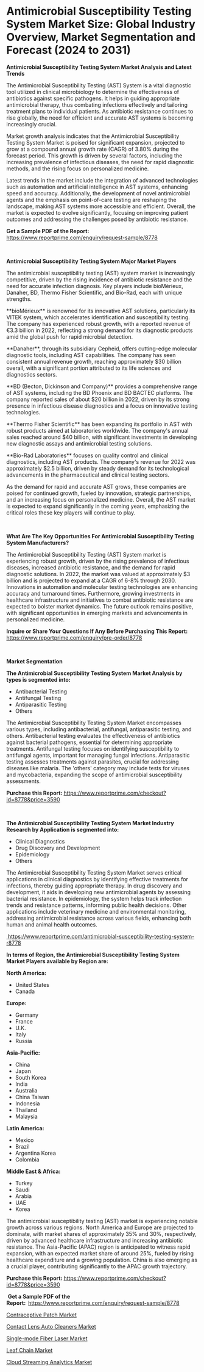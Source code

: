 <p><h1>Antimicrobial Susceptibility Testing System Market Size: Global Industry Overview, Market Segmentation and Forecast (2024 to 2031)</h1></p><p><strong>Antimicrobial Susceptibility Testing System Market Analysis and Latest Trends</strong></p>
<p><p>The Antimicrobial Susceptibility Testing (AST) System is a vital diagnostic tool utilized in clinical microbiology to determine the effectiveness of antibiotics against specific pathogens. It helps in guiding appropriate antimicrobial therapy, thus combating infections effectively and tailoring treatment plans to individual patients. As antibiotic resistance continues to rise globally, the need for efficient and accurate AST systems is becoming increasingly crucial.</p><p>Market growth analysis indicates that the Antimicrobial Susceptibility Testing System Market is poised for significant expansion, projected to grow at a compound annual growth rate (CAGR) of 3.80% during the forecast period. This growth is driven by several factors, including the increasing prevalence of infectious diseases, the need for rapid diagnostic methods, and the rising focus on personalized medicine.</p><p>Latest trends in the market include the integration of advanced technologies such as automation and artificial intelligence in AST systems, enhancing speed and accuracy. Additionally, the development of novel antimicrobial agents and the emphasis on point-of-care testing are reshaping the landscape, making AST systems more accessible and efficient. Overall, the market is expected to evolve significantly, focusing on improving patient outcomes and addressing the challenges posed by antibiotic resistance.</p></p>
<p><strong>Get a Sample PDF of the Report:&nbsp;</strong> <a href="https://www.reportprime.com/enquiry/request-sample/8778">https://www.reportprime.com/enquiry/request-sample/8778</a></p>
<p>&nbsp;</p>
<p><strong>Antimicrobial Susceptibility Testing System Major Market Players</strong></p>
<p><p>The antimicrobial susceptibility testing (AST) system market is increasingly competitive, driven by the rising incidence of antibiotic resistance and the need for accurate infection diagnosis. Key players include bioMérieux, Danaher, BD, Thermo Fisher Scientific, and Bio-Rad, each with unique strengths.</p><p>**bioMérieux** is renowned for its innovative AST solutions, particularly its VITEK system, which accelerates identification and susceptibility testing. The company has experienced robust growth, with a reported revenue of €3.3 billion in 2022, reflecting a strong demand for its diagnostic products amid the global push for rapid microbial detection.</p><p>**Danaher**, through its subsidiary Cepheid, offers cutting-edge molecular diagnostic tools, including AST capabilities. The company has seen consistent annual revenue growth, reaching approximately $30 billion overall, with a significant portion attributed to its life sciences and diagnostics sectors.</p><p>**BD (Becton, Dickinson and Company)** provides a comprehensive range of AST systems, including the BD Phoenix and BD BACTEC platforms. The company reported sales of about $20 billion in 2022, driven by its strong presence in infectious disease diagnostics and a focus on innovative testing technologies.</p><p>**Thermo Fisher Scientific** has been expanding its portfolio in AST with robust products aimed at laboratories worldwide. The company's annual sales reached around $40 billion, with significant investments in developing new diagnostic assays and antimicrobial testing solutions.</p><p>**Bio-Rad Laboratories** focuses on quality control and clinical diagnostics, including AST products. The company's revenue for 2022 was approximately $2.5 billion, driven by steady demand for its technological advancements in the pharmaceutical and clinical testing sectors.</p><p>As the demand for rapid and accurate AST grows, these companies are poised for continued growth, fueled by innovation, strategic partnerships, and an increasing focus on personalized medicine. Overall, the AST market is expected to expand significantly in the coming years, emphasizing the critical roles these key players will continue to play.</p></p>
<p>&nbsp;</p>
<p><strong>What Are The Key Opportunities For Antimicrobial Susceptibility Testing System Manufacturers?</strong></p>
<p><p>The Antimicrobial Susceptibility Testing (AST) System market is experiencing robust growth, driven by the rising prevalence of infectious diseases, increased antibiotic resistance, and the demand for rapid diagnostic solutions. In 2022, the market was valued at approximately $3 billion and is projected to expand at a CAGR of 6-8% through 2030. Innovations in automation and molecular testing technologies are enhancing accuracy and turnaround times. Furthermore, growing investments in healthcare infrastructure and initiatives to combat antibiotic resistance are expected to bolster market dynamics. The future outlook remains positive, with significant opportunities in emerging markets and advancements in personalized medicine.</p></p>
<p><strong>Inquire or Share Your Questions If Any Before Purchasing This Report:</strong> <a href="https://www.reportprime.com/enquiry/pre-order/8778">https://www.reportprime.com/enquiry/pre-order/8778</a></p>
<p>&nbsp;</p>
<p><strong>Market Segmentation</strong></p>
<p><strong>The Antimicrobial Susceptibility Testing System Market Analysis by types is segmented into:</strong></p>
<p><ul><li>Antibacterial Testing</li><li>Antifungal Testing</li><li>Antiparasitic Testing</li><li>Others</li></ul></p>
<p><p>The Antimicrobial Susceptibility Testing System Market encompasses various types, including antibacterial, antifungal, antiparasitic testing, and others. Antibacterial testing evaluates the effectiveness of antibiotics against bacterial pathogens, essential for determining appropriate treatments. Antifungal testing focuses on identifying susceptibility to antifungal agents, important for managing fungal infections. Antiparasitic testing assesses treatments against parasites, crucial for addressing diseases like malaria. The 'others' category may include tests for viruses and mycobacteria, expanding the scope of antimicrobial susceptibility assessments.</p></p>
<p><strong>Purchase this Report:&nbsp;</strong><a href="https://www.reportprime.com/checkout?id=8778&price=3590">https://www.reportprime.com/checkout?id=8778&price=3590</a></p>
<p>&nbsp;</p>
<p><strong>The Antimicrobial Susceptibility Testing System Market Industry Research by Application is segmented into:</strong></p>
<p><ul><li>Clinical Diagnostics</li><li>Drug Discovery and Development</li><li>Epidemiology</li><li>Others</li></ul></p>
<p><p>The Antimicrobial Susceptibility Testing System Market serves critical applications in clinical diagnostics by identifying effective treatments for infections, thereby guiding appropriate therapy. In drug discovery and development, it aids in developing new antimicrobial agents by assessing bacterial resistance. In epidemiology, the system helps track infection trends and resistance patterns, informing public health decisions. Other applications include veterinary medicine and environmental monitoring, addressing antimicrobial resistance across various fields, enhancing both human and animal health outcomes.</p></p>
<p><a href="https://www.reportprime.com/antimicrobial-susceptibility-testing-system-r8778">&nbsp;https://www.reportprime.com/antimicrobial-susceptibility-testing-system-r8778</a></p>
<p><strong>In terms of Region, the Antimicrobial Susceptibility Testing System Market Players available by Region are:</strong></p>
<p>
    <p> <strong> North America: </strong>
        <ul>
            <li>United States</li>
            <li>Canada</li>
        </ul>
        </p> 
    <p> <strong> Europe: </strong>
        <ul>
            <li>Germany</li>
            <li>France</li>
            <li>U.K.</li>
            <li>Italy</li>
            <li>Russia</li>
        </ul>
        </p> 
    <p> <strong> Asia-Pacific: </strong>
        <ul>
            <li>China</li>
            <li>Japan</li>
            <li>South Korea</li>
            <li>India</li>
            <li>Australia</li>
            <li>China Taiwan</li>
            <li>Indonesia</li>
            <li>Thailand</li>
            <li>Malaysia</li>
        </ul>
        </p> 
    <p> <strong> Latin America: </strong>
        <ul>
            <li>Mexico</li>
            <li>Brazil</li>
            <li>Argentina Korea</li>
            <li>Colombia</li>
        </ul>
        </p> 
    <p> <strong> Middle East & Africa: </strong>
        <ul>
            <li>Turkey</li>
            <li>Saudi</li>
            <li>Arabia</li>
            <li>UAE</li>
            <li>Korea</li>
        </ul>
    </p>
    </p>
<p><p>The antimicrobial susceptibility testing (AST) market is experiencing notable growth across various regions. North America and Europe are projected to dominate, with market shares of approximately 35% and 30%, respectively, driven by advanced healthcare infrastructure and increasing antibiotic resistance. The Asia-Pacific (APAC) region is anticipated to witness rapid expansion, with an expected market share of around 25%, fueled by rising healthcare expenditure and a growing population. China is also emerging as a crucial player, contributing significantly to the APAC growth trajectory.</p></p>
<p><strong>Purchase this Report: </strong><a href="https://www.reportprime.com/checkout?id=8778&price=3590">https://www.reportprime.com/checkout?id=8778&price=3590</a></p>
<p>&nbsp;<strong>Get a Sample PDF of the Report:&nbsp;&nbsp;</strong><a href="https://www.reportprime.com/enquiry/request-sample/8778">https://www.reportprime.com/enquiry/request-sample/8778</a></p>
<p><strong></strong></p>
<p><p><a href="https://medium.com/@cpierre31945/the-contraceptive-patch-industry-analysis-report-offers-a-comprehensive-and-current-examination-39abed0332ab">Contraceptive Patch Market</a></p><p><a href="https://medium.com/@cpierre31945/the-contact-lens-auto-cleaners-market-has-witnessed-significant-growth-in-recent-years-and-this-6e75849bd538">Contact Lens Auto Cleaners Market</a></p><p><a href="https://issuu.com/reportprime-2/docs/single-mode-fiber-laser-market-size_91e8bb272d1a2a">Single-mode Fiber Laser Market</a></p><p><a href="https://www.linkedin.com/pulse/leaf-chain-market-size-growth-trends-statistics-forecasts-2024-stwvc?trackingId=hVgnzOjPSAu2h6OIXb4gQw%3D%3D">Leaf Chain Market</a></p><p><a href="https://www.linkedin.com/pulse/cloud-streaming-analytics-market-trends-detailed-study-its-5n63c?trackingId=9fNfUWDeQRmsHtq6sWaxUg%3D%3D">Cloud Streaming Analytics Market</a></p></p>